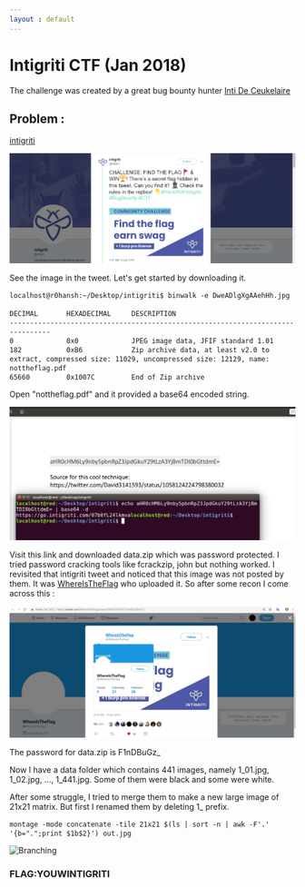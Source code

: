 ```yaml
---
layout : default
---
```


# Intigriti CTF (Jan 2018)

The challenge was created by a great bug bounty hunter [Inti De Ceukelaire](https://twitter.com/securinti)

## Problem :
[intigriti](https://twitter.com/intigriti)

![Branching](https://raw.githubusercontent.com/r0hanSH/r0hanSH.github.io/master/images/intigriti/tweet-pic.png)


See the image in the tweet. Let's get started by downloading it.

```
localhost@r0hansh:~/Desktop/intigriti$ binwalk -e DweADlgXgAAehHh.jpg 

DECIMAL       HEXADECIMAL     DESCRIPTION
--------------------------------------------------------------------------------
0             0x0             JPEG image data, JFIF standard 1.01
182           0xB6            Zip archive data, at least v2.0 to extract, compressed size: 11029, uncompressed size: 12129, name: nottheflag.pdf
65660         0x1007C         End of Zip archive
```

Open "nottheflag.pdf" and it provided a base64 encoded string. 

![Branching](https://raw.githubusercontent.com/r0hanSH/r0hanSH.github.io/master/images/intigriti/base64-decode.png)

Visit this link and downloaded data.zip which was password protected.
I tried password cracking tools like fcrackzip, john but nothing worked. I revisited that intigriti tweet and noticed that this image was not posted by them. It was [WhereIsTheFlag](https://twitter.com/WhereIsTheFlag) who uploaded it. So after some recon I come across this :

![Branching](https://raw.githubusercontent.com/r0hanSH/r0hanSH.github.io/master/images/intigriti/hidden-password.png)

The password for data.zip is F1nDBuGz_ 

Now I have a data folder which contains 441 images, namely 1_01.jpg, 1_02.jpg, ..., 1_441.jpg. Some of them were black and some were white.

After some struggle, I tried to merge them to make a new large image of 21x21 matrix. But first I renamed them by deleting 1_ prefix.

```
montage -mode concatenate -tile 21x21 $(ls | sort -n | awk -F'.' '{b=".";print $1b$2}') out.jpg
```

![Branching](https://raw.githubusercontent.com/r0hanSH/r0hanSH.github.io/master/images/intigriti/last-pic.jpg)

### FLAG:YOUWINTIGRITI
